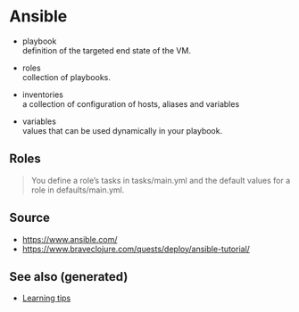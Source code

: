 # Ansible

  - playbook  
    definition of the targeted end state of the VM.

  - roles  
    collection of playbooks.

  - inventories  
    a collection of configuration of hosts, aliases and variables

  - variables  
    values that can be used dynamically in your playbook.

## Roles

> You define a role’s tasks in tasks/main.yml and the default values for
> a role in defaults/main.yml.

## Source

  - <https://www.ansible.com/>
  - <https://www.braveclojure.com/quests/deploy/ansible-tutorial/>

## See also (generated)

  - [Learning tips](./20200505111243-learning_tips.md)
